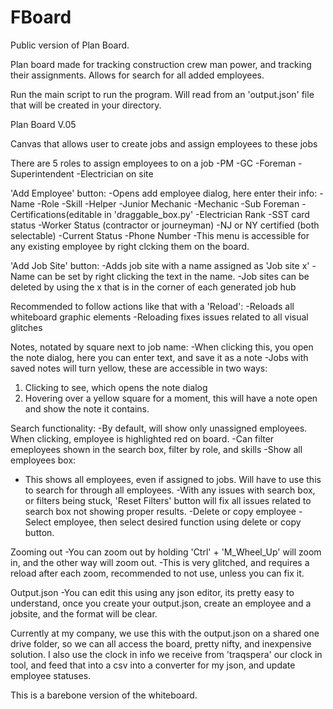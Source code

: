 # FBoard
Public version of Plan Board.

Plan board made for tracking construction crew man power, and tracking their assignments. Allows for search for all added employees.

Run the main script to run the program. Will read from an 'output.json' file that will be created in your directory.

Plan Board V.05

Canvas that allows user to create jobs and assign employees to these jobs

There are 5 roles to assign employees to on a job
-PM
-GC
-Foreman
-Superintendent
-Electrician on site

'Add Employee' button:
-Opens add employee dialog, here enter their info:
  -Name
  -Role
  -Skill
    -Helper
    -Junior Mechanic
    -Mechanic
    -Sub Foreman
    -Certifications(editable in 'draggable_box.py'
    -Electrician Rank
    -SST card status
    -Worker Status (contractor or journeyman)
    -NJ or NY certified (both selectable)
    -Current Status
    -Phone Number
-This menu is accessible for any existing employee by right clcking them on the board.

'Add Job Site' button:
  -Adds job site with a name assigned as 'Job site x'
  -Name can be set by right clicking the text in the name.
  -Job sites can be deleted by using the x that is in the corner of each generated job hub

Recommended to follow actions like that with a 'Reload':
  -Reloads all whiteboard graphic elements
  -Reloading fixes issues related to all visual glitches

Notes, notated by square next to job name:
  -When clicking this, you open the note dialog, here you can enter text, and save it as a note
  -Jobs with saved notes will turn yellow, these are accessible in two ways:
  1. Clicking to see, which opens the note dialog
  2. Hovering over a yellow square for a moment, this will have a note open and show the note it contains.

Search functionality:
-By default, will show only unassigned employees. When clicking, employee is highlighted red on board.
-Can filter emeployees shown in the search box, filter by role, and skills
-Show all employees box:
  - This shows all employees, even if assigned to jobs. Will have to use this to search for through all employees.
-With any issues with search box, or filters being stuck, 'Reset Filters' button will fix all issues related to search box not showing proper results.
-Delete or copy employee
  -Select employee, then select desired function using delete or copy button.

Zooming out
-You can zoom out by holding 'Ctrl' + 'M_Wheel_Up' will zoom in, and the other way will zoom out.
-This is very glitched, and requires a reload after each zoom, recommended to not use, unless you can fix it.

Output.json
-You can edit this using any json editor, its pretty easy to understand, once you create your output.json, create an employee and a jobsite, and the format will be clear.

Currently at my company, we use this with the output.json on a shared one drive folder, so we can all access the board, pretty nifty, and inexpensive solution. I also use the clock in info we receive from 'traqspera' our clock in tool, and feed that into a csv into a converter for my json, and update employee statuses.

This is a barebone version of the whiteboard.
